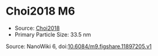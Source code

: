 <a name="material" />

# Choi2018 M6
<script type="application/ld+json">
  {
    "@context": "https://schema.org/",
    "@type": "ChemicalSubstance",
    "@id": "https://egonw.github.io/nanowiki/nanowiki517.html#material",
    "http://purl.org/dc/terms/conformsTo":
      {
        "@type": "CreativeWork",
        "@id": "https://bioschemas.org/profiles/ChemicalSubstance/0.4-RELEASE/"
      },
    "identfier": "517",
    "name": "Choi2018 M6",
    "url": "https://egonw.github.io/nanowiki/nanowiki517.html#material",
    "sameAs": "http://127.0.0.1/mediawiki/index.php/Special:URIResolver/Choi2018_M6"
  }
</script>


* Source: [Choi2018](articleChoi2018.md)
* Primary Particle Size: 33.5 nm


Source: NanoWiki 6, doi:[10.6084/m9.figshare.11897205.v1](https://doi.org/10.6084/m9.figshare.11897205.v1)
